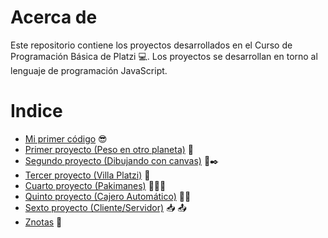 # Acerca de 

Este repositorio contiene los proyectos desarrollados en el Curso de Programación Básica de Platzi 💻. Los proyectos se desarrollan en torno al lenguaje de programación JavaScript.

# Indice

- [Mi primer código](https://github.com/santiagocujaban/programacion-basica/tree/master/%23Mi%20primer%20c%C3%B3digo) 😎
- [Primer proyecto (Peso en otro planeta)](https://github.com/santiagocujaban/programacion-basica/tree/master/01Primer%20proyecto%20(Peso%20en%20otro%20planeta)) 🌌
- [Segundo proyecto (Dibujando con canvas)](https://github.com/santiagocujaban/programacion-basica/tree/master/02Segundo%20proyecto%20(Dibujando%20con%20canvas)) 📑✒️
- [Tercer proyecto (Villa Platzi)](https://github.com/santiagocujaban/programacion-basica/tree/master/03Tercer%20proyecto%20(Villa%20Platzi))  🌄
- [Cuarto proyecto (Pakimanes)](https://github.com/santiagocujaban/programacion-basica/tree/master/04Cuarto%20proyecto%20(Pakimanes)) 🐓🐖🐄
- [Quinto proyecto (Cajero Automático)](https://github.com/santiagocujaban/programacion-basica/tree/master/05Quinto%20proyecto%20(Cajero%20Autom%C3%A1tico)) 🏧💵
- [Sexto proyecto (Cliente/Servidor)](https://github.com/santiagocujaban/programacion-basica/tree/master/06Sexto%20proyecto%20(Cliente%2C%20Servidor)) 📥 📤
- [Znotas](https://github.com/santiagocujaban/programacion-basica/tree/master/Znotas) 📝
